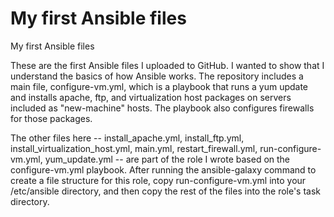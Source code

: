 # My first Ansible files
My first Ansible files

These are the first Ansible files I uploaded to GitHub. I wanted to show that I understand the basics of how Ansible works. The repository includes a main file, configure-vm.yml, which is a playbook that runs a yum update and installs apache, ftp, and virtualization host packages on servers included as "new-machine" hosts. The playbook also configures firewalls for those packages.

The other files here -- install_apache.yml, install_ftp.yml, install_virtualization_host.yml, main.yml, restart_firewall.yml, run-configure-vm.yml, yum_update.yml -- are part of the role I wrote based on the configure-vm.yml playbook. After running the ansible-galaxy command to create a file structure for this role, copy run-configure-vm.yml into your /etc/ansible directory, and then copy the rest of the files into the role's task directory.
